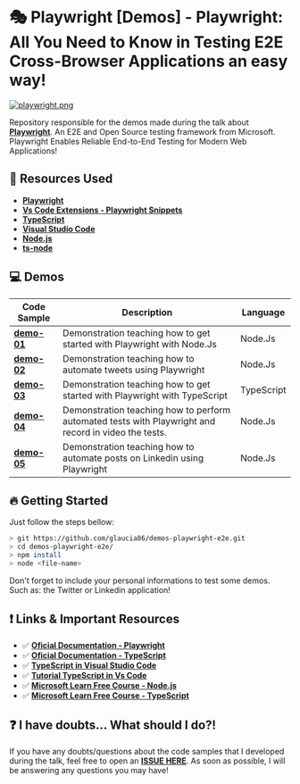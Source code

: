 # 🎭 Playwright [Demos] - Playwright: All You Need to Know in Testing E2E Cross-Browser Applications an easy way!

[![playwright.png](https://i.postimg.cc/DwFDkQQ3/playwright.png)](https://postimg.cc/F7WG0LnT)

Repository responsible for the demos made during the talk about **[Playwright](https://playwright.dev/)**. An E2E and Open Source testing framework from Microsoft.
Playwright Enables Reliable End-to-End Testing for Modern Web Applications!

## 🚀 Resources Used

- **[Playwright](https://www.npmjs.com/package/playwright)**
- **[Vs Code Extensions - Playwright Snippets](https://marketplace.visualstudio.com/items?itemName=nitayneeman.playwright-snippets&WT.mc_id=javascript-30286-gllemos)**
- **[TypeScript](https://www.typescriptlang.org/download)**
- **[Visual Studio Code](https://code.visualstudio.com/?WT.mc_id=javascript-30286-gllemos)**
- **[Node.js](https://nodejs.org/en/)**
- **[ts-node](https://www.npmjs.com/package/ts-node)**

## 💻 Demos

| Code Sample | Description | Language |
|---|---|---|
| **[demo-01](https://github.com/glaucia86/demos-playwright-e2e/blob/main/demo-01/scripts.js)** | Demonstration teaching how to get started with Playwright with Node.Js| Node.Js |
| **[demo-02](https://github.com/glaucia86/demos-playwright-e2e/blob/main/demo-02/tweet.js)** | Demonstration teaching how to automate tweets using Playwright | Node.Js |
| **[demo-03](https://github.com/glaucia86/demos-playwright-e2e/blob/main/demo-03/index.ts)** | Demonstration teaching how to get started with Playwright with TypeScript | TypeScript |
| **[demo-04](https://github.com/glaucia86/demos-playwright-e2e/blob/main/demo-04/record.js)** | Demonstration teaching how to perform automated tests with Playwright and record in video the tests. | Node.Js |
| **[demo-05](https://github.com/glaucia86/demos-playwright-e2e/blob/main/demo-05/linkedin.js)** | Demonstration teaching how to automate posts on Linkedin using Playwright | Node.Js |

## 🔥 Getting Started

Just follow the steps bellow:

```bash
> git https://github.com/glaucia86/demos-playwright-e2e.git
> cd demos-playwright-e2e/
> npm install
> node <file-name>
```

Don't forget to include your personal informations to test some demos. Such as: the Twitter or Linkedin application! 

## ❗️ Links & Important Resources

- ✅ **[Oficial Documentation - Playwright](https://playwright.dev/docs/intro)**
- ✅ **[Oficial Documentation - TypeScript](http://typescriptlang.org/docs/handbook/)**
- ✅ **[TypeScript in Visual Studio Code](https://code.visualstudio.com/docs/languages/typescript?WT.mc_id=javascript-30286-gllemos)**
- ✅ **[Tutorial TypeScript in Vs Code](https://code.visualstudio.com/docs/typescript/typescript-tutorial?WT.mc_id=javascript-30286-gllemos)**
- ✅ **[Microsoft Learn Free Course - Node.js](https://docs.microsoft.com/learn/paths/build-javascript-applications-nodejs/?WT.mc_id=javascript-30286-gllemos)**
- ✅ **[Microsoft Learn Free Course - TypeScript](https://docs.microsoft.com/learn/paths/build-javascript-applications-typescript/?WT.mc_id=javascript-30286-gllemos)**

## ❓ I have doubts... What should I do?!

If you have any doubts/questions about the code samples that I developed during the talk, feel free to open an **[ISSUE HERE](https://github.com/glaucia86/demos-playwright-e2e/issues)**. As soon as possible, I will be answering any questions you may have!
